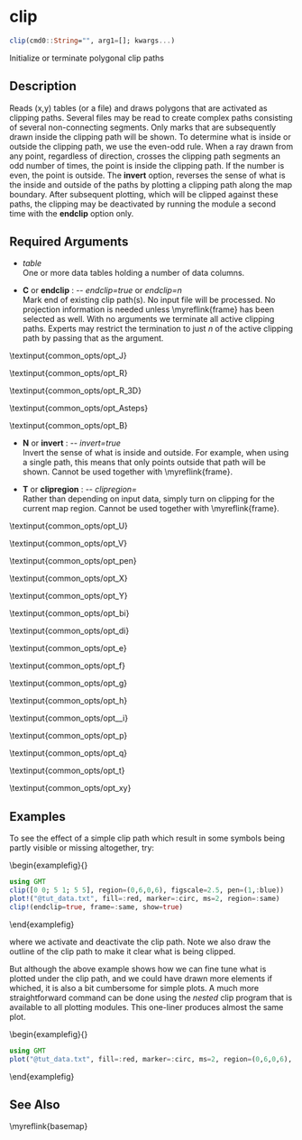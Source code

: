 # clip

```julia
clip(cmd0::String="", arg1=[]; kwargs...)
```

Initialize or terminate polygonal clip paths

Description
-----------

Reads (x,y) tables (or a file) and draws polygons that are activated as clipping paths.
Several files may be read to create complex paths consisting of several non-connecting segments.
Only marks that are subsequently drawn inside the clipping path will be shown. To determine what
is inside or outside the clipping path, we use the even-odd rule. When a ray drawn from any point,
regardless of direction, crosses the clipping path segments an odd number of times, the point is
inside the clipping path. If the number is even, the point is outside. The **invert** option,
reverses the sense of what is the inside and outside of the paths by plotting a clipping path along
the map boundary. After subsequent plotting, which will be clipped against these paths, the clipping
may be deactivated by running the module a second time with the **endclip** option only.

Required Arguments
------------------
- *table*\
    One or more data tables holding a number of data columns.

- **C** or **endclip** : -- *endclip=true* or *endclip=n*\
    Mark end of existing clip path(s). No input file will be processed. No projection information
    is needed unless \myreflink{frame} has been selected as well. With no arguments we terminate
    all active clipping paths. Experts may restrict the termination to just *n* of the active
    clipping path by passing that as the argument.

\textinput{common_opts/opt_J}

\textinput{common_opts/opt_R}

\textinput{common_opts/opt_R_3D}

\textinput{common_opts/opt_Asteps}

\textinput{common_opts/opt_B}

- **N** or **invert** : -- *invert=true*\
    Invert the sense of what is inside and outside. For example, when
    using a single path, this means that only points outside that path
    will be shown. Cannot be used together with \myreflink{frame}.

- **T** or **clipregion** : -- *clipregion=*\
    Rather than depending on input data, simply turn on clipping for the
    current map region. Cannot be used together with \myreflink{frame}.

\textinput{common_opts/opt_U}

\textinput{common_opts/opt_V}

\textinput{common_opts/opt_pen}

\textinput{common_opts/opt_X}

\textinput{common_opts/opt_Y}

\textinput{common_opts/opt_bi}

\textinput{common_opts/opt_di}

\textinput{common_opts/opt_e}

\textinput{common_opts/opt_f}

\textinput{common_opts/opt_g}

\textinput{common_opts/opt_h}

\textinput{common_opts/opt__i}

\textinput{common_opts/opt_p}

\textinput{common_opts/opt_q}

\textinput{common_opts/opt_t}

\textinput{common_opts/opt_xy}

Examples
--------

To see the effect of a simple clip path which result in some symbols
being partly visible or missing altogether, try:

\begin{examplefig}{}
```julia
using GMT
clip([0 0; 5 1; 5 5], region=(0,6,0,6), figscale=2.5, pen=(1,:blue))
plot!("@tut_data.txt", fill=:red, marker=:circ, ms=2, region=:same)
clip!(endclip=true, frame=:same, show=true)
```
\end{examplefig}

where we activate and deactivate the clip path.  Note we also draw the
outline of the clip path to make it clear what is being clipped.

But although the above example shows how we can fine tune what is plotted under the clip path, and we could
have drawn more elements if whiched, it is also a bit cumbersome for simple plots. A much more straightforward
command can be done using the _nested_ clip program that is available to all plotting modules. This one-liner
produces almost the same plot.

\begin{examplefig}{}
```julia
using GMT
plot("@tut_data.txt", fill=:red, marker=:circ, ms=2, region=(0,6,0,6), clip=[0 0; 5 1; 5 5], show=true)
```
\end{examplefig}

See Also
--------

\myreflink{basemap}

